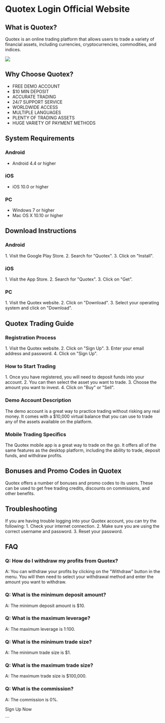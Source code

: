 # Quotex Login Official Website

## What is Quotex?

Quotex is an online trading platform that allows users to trade a
variety of financial assets, including currencies, cryptocurrencies,
commodities, and indices.

[![](https://static.quotex.io/files/12_en/300_250.jpg)](https://traff.sbs/brokerqxlid)

## Why Choose Quotex?

-   FREE DEMO ACCOUNT
-   \$10 MIN DEPOSIT
-   ACCURATE TRADING
-   24/7 SUPPORT SERVICE
-   WORLDWIDE ACCESS
-   MULTIPLE LANGUAGES
-   PLENTY OF TRADING ASSETS
-   HUGE VARIETY OF PAYMENT METHODS

## System Requirements

### Android

-   Android 4.4 or higher

### iOS

-   iOS 10.0 or higher

### PC

-   Windows 7 or higher
-   Mac OS X 10.10 or higher

## Download Instructions

### Android

1\. Visit the Google Play Store. 2. Search for "Quotex". 3. Click
on "Install".

### iOS

1\. Visit the App Store. 2. Search for "Quotex". 3. Click on
"Get".

### PC

1\. Visit the Quotex website. 2. Click on "Download". 3. Select
your operating system and click on "Download".

## Quotex Trading Guide

### Registration Process

1\. Visit the Quotex website. 2. Click on "Sign Up". 3. Enter your
email address and password. 4. Click on "Sign Up".

### How to Start Trading

1\. Once you have registered, you will need to deposit funds into your
account. 2. You can then select the asset you want to trade. 3. Choose
the amount you want to invest. 4. Click on "Buy" or "Sell".

### Demo Account Description

The demo account is a great way to practice trading without risking any
real money. It comes with a \$10,000 virtual balance that you can use to
trade any of the assets available on the platform.

### Mobile Trading Specifics

The Quotex mobile app is a great way to trade on the go. It offers all
of the same features as the desktop platform, including the ability to
trade, deposit funds, and withdraw profits.

## Bonuses and Promo Codes in Quotex

Quotex offers a number of bonuses and promo codes to its users. These
can be used to get free trading credits, discounts on commissions, and
other benefits.

## Troubleshooting

If you are having trouble logging into your Quotex account, you can try
the following: 1. Check your internet connection. 2. Make sure you are
using the correct username and password. 3. Reset your password.

## FAQ

### Q: How do I withdraw my profits from Quotex?

A: You can withdraw your profits by clicking on the "Withdraw"
button in the menu. You will then need to select your withdrawal method
and enter the amount you want to withdraw.

### Q: What is the minimum deposit amount?

A: The minimum deposit amount is \$10.

### Q: What is the maximum leverage?

A: The maximum leverage is 1:100.

### Q: What is the minimum trade size?

A: The minimum trade size is \$1.

### Q: What is the maximum trade size?

A: The maximum trade size is \$100,000.

### Q: What is the commission?

A: The commission is 0%.

Sign Up Now

\`\`\`

